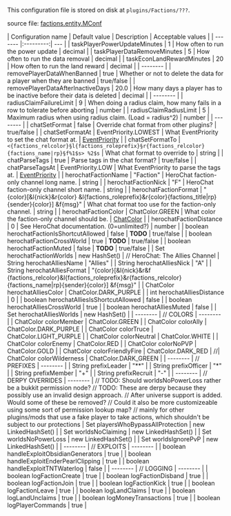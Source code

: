 This configuration file is stored on disk at `plugins/Factions/???`.

source file: [factions.entity.MConf](https://github.com/MassiveCraft/Factions/blob/master/src/com/massivecraft/factions/entity/MConf.java)

| Configuration name | Default value | Description | Acceptable values |
| ------- |:---------:| --- |
| taskPlayerPowerUpdateMinutes | 1 | How often to run the power update | decimal |
| taskPlayerDataRemoveMinutes | 5 | How often to run the data removal | decimal |
| taskEconLandRewardMinutes | 20 | How often to run the land reward | decimal |
| -------- |
| removePlayerDataWhenBanned | true | Whether or not to delete the data for a player when they are banned | true/false |
| removePlayerDataAfterInactiveDays | 20.0 | How many days a player has to be inactive before their data is deleted | decimal |
| -------- |
| radiusClaimFailureLimit | 9 | When doing a radius claim, how many fails in a row to tolerate before aborting | number |
| radiusClaimRadiusLimit | 5 | Maximum radius when using radius claim. (Load = radius^2) | number |
| -------- |
| chatSetFormat | false | Override chat format from other plugins? | true/false |
| chatSetFormatAt | EventPriority.LOWEST | What EventPriority to set the chat format at. | [EventPriority](//link_goes_here) |
| chatSetFormatTo | `<{factions_relcolor}§l{factions_roleprefix}§r{factions_relcolor}{factions_name|rp}§f%1$s> %2$s` | What chat format to override to | string |
| chatParseTags | true | Parse tags in the chat format? | true/false |
| chatParseTagsAt | EventPriority.LOW | What EventPriority to parse the tags at. | [EventPriority](//link_goes_here) |
| herochatFactionName | "Faction" | HeroChat faction-only channel long name. | string |
| herochatFactionNick | "F" | HeroChat faction-only channel short name. | string |
| herochatFactionFormat | "{color}[&l{nick}&r{color} &l{factions_roleprefix}&r{color}{factions_title|rp}{sender}{color}] &f{msg}" | What chat format too use for the faction-only channel. | string |
| herochatFactionColor | ChatColor.GREEN | What color the faction-only channel should be. | [ChatColor](//link_goes_here) |
| herochatFactionDistance | 0 | See HeroChat documentation. (0=unlimited?) | number |
| boolean herochatFactionIsShortcutAllowed | false | **TODO** | true/false |
| boolean herochatFactionCrossWorld | true | **TODO** | true/false |
| boolean herochatFactionMuted | false | **TODO** | true/false |
| Set<String> herochatFactionWorlds | new HashSet<String>() | 
// HeroChat: The Allies Channel
| String herochatAlliesName | "Allies" | 
| String herochatAlliesNick | "A" | 
| String herochatAlliesFormat | "{color}[&l{nick}&r&f {factions_relcolor}&l{factions_roleprefix}&r{factions_relcolor}{factions_name|rp}{sender}{color}] &f{msg}" | 
| ChatColor herochatAlliesColor | ChatColor.DARK_PURPLE | 
| int herochatAlliesDistance | 0 | 
| boolean herochatAlliesIsShortcutAllowed | false | 
| boolean herochatAlliesCrossWorld | true | 
| boolean herochatAlliesMuted | false | 
| Set<String> herochatAlliesWorlds | new HashSet<String>() | 
| -------- |
// COLORS
| -------- |
| ChatColor colorMember | ChatColor.GREEN | 
| ChatColor colorAlly | ChatColor.DARK_PURPLE | 
| ChatColor colorTruce | ChatColor.LIGHT_PURPLE | 
| ChatColor colorNeutral | ChatColor.WHITE | 
| ChatColor colorEnemy | ChatColor.RED | 
| ChatColor colorNoPVP | ChatColor.GOLD | 
| ChatColor colorFriendlyFire | ChatColor.DARK_RED | 
//| ChatColor colorWilderness | ChatColor.DARK_GREEN | 
| -------- |
// PREFIXES
| -------- |
| String prefixLeader | "**" | 
| String prefixOfficer | "*" | 
| String prefixMember | "+" | 
| String prefixRecruit | "-" | 
| -------- |
// DERPY OVERRIDES
| -------- |
// TODO: Should worldsNoPowerLoss rather be a bukkit permission node?
// TODO: These are derpy because they possibly use an invalid design approach.
// After universe support is added. Would some of these be removed?
// Could it also be more customizeable using some sort of permission lookup map?
// mainly for other plugins/mods that use a fake player to take actions, which shouldn't be subject to our protections
| Set<String> playersWhoBypassAllProtection | new LinkedHashSet<String>() | 
| Set<String> worldsNoClaiming | new LinkedHashSet<String>() | 
| Set<String> worldsNoPowerLoss | new LinkedHashSet<String>() | 
| Set<String> worldsIgnorePvP | new LinkedHashSet<String>() | 
| -------- |
// EXPLOITS
| -------- |
| boolean handleExploitObsidianGenerators | true | 
| boolean handleExploitEnderPearlClipping | true | 
| boolean handleExploitTNTWaterlog | false | 
| -------- |
// LOGGING
| -------- |
| boolean logFactionCreate | true | 
| boolean logFactionDisband | true | 
| boolean logFactionJoin | true | 
| boolean logFactionKick | true | 
| boolean logFactionLeave | true | 
| boolean logLandClaims | true | 
| boolean logLandUnclaims | true | 
| boolean logMoneyTransactions | true | 
| boolean logPlayerCommands | true | 